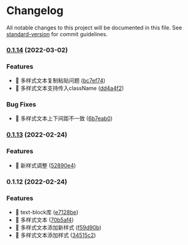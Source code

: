 # Changelog

All notable changes to this project will be documented in this file. See [standard-version](https://github.com/conventional-changelog/standard-version) for commit guidelines.

### [0.1.14](https://github.com/li-qiuli/text-block/compare/v0.1.13...v0.1.14) (2022-03-02)


### Features

* 🎸 多样式文本复制粘贴问题 ([bc7ef74](https://github.com/li-qiuli/text-block/commit/bc7ef7454c3c66017d664c6e6a4d97e5e7020c24))
* 🎸 多样式文本支持传入className ([dd4a4f2](https://github.com/li-qiuli/text-block/commit/dd4a4f204ab0a54f5182b654d6108062c4c61dfb))


### Bug Fixes

* 🐛 多样式文本上下间距不一致 ([6b7eab0](https://github.com/li-qiuli/text-block/commit/6b7eab08ab2e63c271fcda5c27f83bfdda3c5126))

### [0.1.13](https://github.com/li-qiuli/text-block/compare/v0.1.12...v0.1.13) (2022-02-24)


### Features

* 🎸 新样式调整 ([52890e4](https://github.com/li-qiuli/text-block/commit/52890e40967e7f9d658ddea867671c26feaaf588))

### 0.1.12 (2022-02-24)


### Features

* 🎸 text-block库 ([e7128be](https://github.com/li-qiuli/text-block/commit/e7128be5d0c09e57a6ee2985f4d120f8e5c09ed1))
* 🎸 多样式文本 ([70b5af4](https://github.com/li-qiuli/text-block/commit/70b5af41ce00beb58beb42da8ec96801ffcc3d67))
* 🎸 多样式文本添加新样式 ([f59d90b](https://github.com/li-qiuli/text-block/commit/f59d90b96c1e67a45a8ac45528914341e054e35f))
* 🎸 多样式文本添加样式 ([34515c2](https://github.com/li-qiuli/text-block/commit/34515c2fc661923483c0462dcd250f52a8479201))
